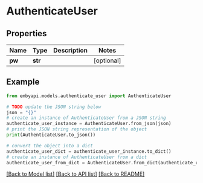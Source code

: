 # AuthenticateUser


## Properties

Name | Type | Description | Notes
------------ | ------------- | ------------- | -------------
**pw** | **str** |  | [optional] 

## Example

```python
from embyapi.models.authenticate_user import AuthenticateUser

# TODO update the JSON string below
json = "{}"
# create an instance of AuthenticateUser from a JSON string
authenticate_user_instance = AuthenticateUser.from_json(json)
# print the JSON string representation of the object
print(AuthenticateUser.to_json())

# convert the object into a dict
authenticate_user_dict = authenticate_user_instance.to_dict()
# create an instance of AuthenticateUser from a dict
authenticate_user_from_dict = AuthenticateUser.from_dict(authenticate_user_dict)
```
[[Back to Model list]](../README.md#documentation-for-models) [[Back to API list]](../README.md#documentation-for-api-endpoints) [[Back to README]](../README.md)


